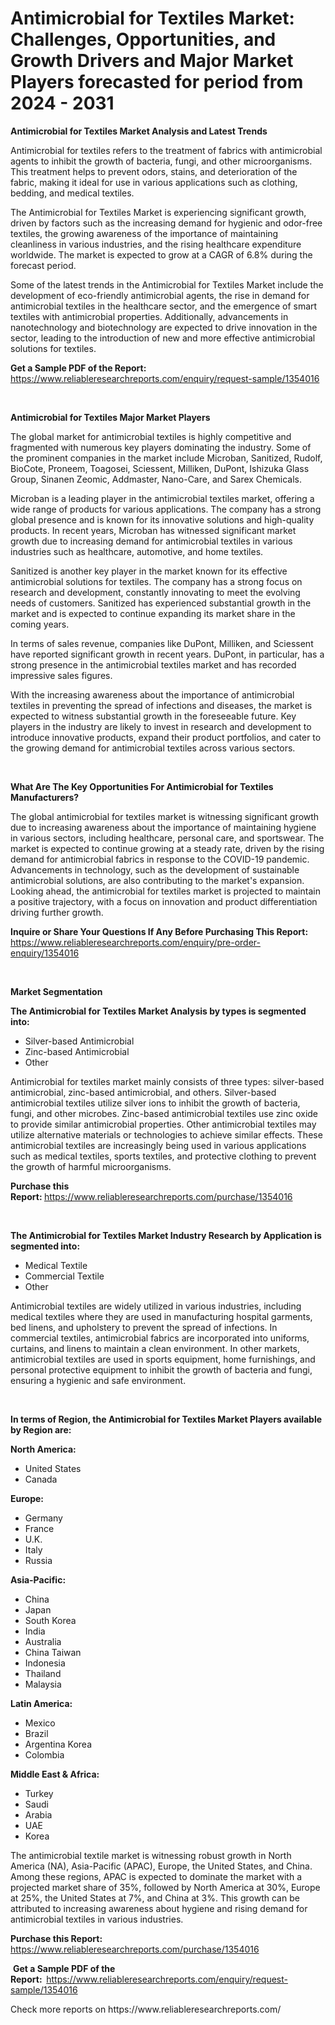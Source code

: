 <p><h1>Antimicrobial for Textiles Market: Challenges, Opportunities, and Growth Drivers and Major Market Players forecasted for period from 2024 - 2031</h1></p><p><strong>Antimicrobial for Textiles Market Analysis and Latest Trends</strong></p>
<p><p>Antimicrobial for textiles refers to the treatment of fabrics with antimicrobial agents to inhibit the growth of bacteria, fungi, and other microorganisms. This treatment helps to prevent odors, stains, and deterioration of the fabric, making it ideal for use in various applications such as clothing, bedding, and medical textiles.</p><p>The Antimicrobial for Textiles Market is experiencing significant growth, driven by factors such as the increasing demand for hygienic and odor-free textiles, the growing awareness of the importance of maintaining cleanliness in various industries, and the rising healthcare expenditure worldwide. The market is expected to grow at a CAGR of 6.8% during the forecast period.</p><p>Some of the latest trends in the Antimicrobial for Textiles Market include the development of eco-friendly antimicrobial agents, the rise in demand for antimicrobial textiles in the healthcare sector, and the emergence of smart textiles with antimicrobial properties. Additionally, advancements in nanotechnology and biotechnology are expected to drive innovation in the sector, leading to the introduction of new and more effective antimicrobial solutions for textiles.</p></p>
<p><strong>Get a Sample PDF of the Report:&nbsp;</strong> <a href="https://www.reliableresearchreports.com/enquiry/request-sample/1354016">https://www.reliableresearchreports.com/enquiry/request-sample/1354016</a></p>
<p>&nbsp;</p>
<p><strong>Antimicrobial for Textiles Major Market Players</strong></p>
<p><p>The global market for antimicrobial textiles is highly competitive and fragmented with numerous key players dominating the industry. Some of the prominent companies in the market include Microban, Sanitized, Rudolf, BioCote, Proneem, Toagosei, Sciessent, Milliken, DuPont, Ishizuka Glass Group, Sinanen Zeomic, Addmaster, Nano-Care, and Sarex Chemicals.</p><p>Microban is a leading player in the antimicrobial textiles market, offering a wide range of products for various applications. The company has a strong global presence and is known for its innovative solutions and high-quality products. In recent years, Microban has witnessed significant market growth due to increasing demand for antimicrobial textiles in various industries such as healthcare, automotive, and home textiles.</p><p>Sanitized is another key player in the market known for its effective antimicrobial solutions for textiles. The company has a strong focus on research and development, constantly innovating to meet the evolving needs of customers. Sanitized has experienced substantial growth in the market and is expected to continue expanding its market share in the coming years.</p><p>In terms of sales revenue, companies like DuPont, Milliken, and Sciessent have reported significant growth in recent years. DuPont, in particular, has a strong presence in the antimicrobial textiles market and has recorded impressive sales figures.</p><p>With the increasing awareness about the importance of antimicrobial textiles in preventing the spread of infections and diseases, the market is expected to witness substantial growth in the foreseeable future. Key players in the industry are likely to invest in research and development to introduce innovative products, expand their product portfolios, and cater to the growing demand for antimicrobial textiles across various sectors.</p></p>
<p>&nbsp;</p>
<p><strong>What Are The Key Opportunities For Antimicrobial for Textiles Manufacturers?</strong></p>
<p><p>The global antimicrobial for textiles market is witnessing significant growth due to increasing awareness about the importance of maintaining hygiene in various sectors, including healthcare, personal care, and sportswear. The market is expected to continue growing at a steady rate, driven by the rising demand for antimicrobial fabrics in response to the COVID-19 pandemic. Advancements in technology, such as the development of sustainable antimicrobial solutions, are also contributing to the market's expansion. Looking ahead, the antimicrobial for textiles market is projected to maintain a positive trajectory, with a focus on innovation and product differentiation driving further growth.</p></p>
<p><strong>Inquire or Share Your Questions If Any Before Purchasing This Report:</strong> <a href="https://www.reliableresearchreports.com/enquiry/pre-order-enquiry/1354016">https://www.reliableresearchreports.com/enquiry/pre-order-enquiry/1354016</a></p>
<p>&nbsp;</p>
<p><strong>Market Segmentation</strong></p>
<p><strong>The Antimicrobial for Textiles Market Analysis by types is segmented into:</strong></p>
<p><ul><li>Silver-based Antimicrobial</li><li>Zinc-based Antimicrobial</li><li>Other</li></ul></p>
<p><p>Antimicrobial for textiles market mainly consists of three types: silver-based antimicrobial, zinc-based antimicrobial, and others. Silver-based antimicrobial textiles utilize silver ions to inhibit the growth of bacteria, fungi, and other microbes. Zinc-based antimicrobial textiles use zinc oxide to provide similar antimicrobial properties. Other antimicrobial textiles may utilize alternative materials or technologies to achieve similar effects. These antimicrobial textiles are increasingly being used in various applications such as medical textiles, sports textiles, and protective clothing to prevent the growth of harmful microorganisms.</p></p>
<p><strong>Purchase this Report:&nbsp;</strong><a href="https://www.reliableresearchreports.com/purchase/1354016">https://www.reliableresearchreports.com/purchase/1354016</a></p>
<p>&nbsp;</p>
<p><strong>The Antimicrobial for Textiles Market Industry Research by Application is segmented into:</strong></p>
<p><ul><li>Medical Textile</li><li>Commercial Textile</li><li>Other</li></ul></p>
<p><p>Antimicrobial textiles are widely utilized in various industries, including medical textiles where they are used in manufacturing hospital garments, bed linens, and upholstery to prevent the spread of infections. In commercial textiles, antimicrobial fabrics are incorporated into uniforms, curtains, and linens to maintain a clean environment. In other markets, antimicrobial textiles are used in sports equipment, home furnishings, and personal protective equipment to inhibit the growth of bacteria and fungi, ensuring a hygienic and safe environment.</p></p>
<p>&nbsp;</p>
<p><strong>In terms of Region, the Antimicrobial for Textiles Market Players available by Region are:</strong></p>
<p>
    <p> <strong> North America: </strong>
        <ul>
            <li>United States</li>
            <li>Canada</li>
        </ul>
        </p> 
    <p> <strong> Europe: </strong>
        <ul>
            <li>Germany</li>
            <li>France</li>
            <li>U.K.</li>
            <li>Italy</li>
            <li>Russia</li>
        </ul>
        </p> 
    <p> <strong> Asia-Pacific: </strong>
        <ul>
            <li>China</li>
            <li>Japan</li>
            <li>South Korea</li>
            <li>India</li>
            <li>Australia</li>
            <li>China Taiwan</li>
            <li>Indonesia</li>
            <li>Thailand</li>
            <li>Malaysia</li>
        </ul>
        </p> 
    <p> <strong> Latin America: </strong>
        <ul>
            <li>Mexico</li>
            <li>Brazil</li>
            <li>Argentina Korea</li>
            <li>Colombia</li>
        </ul>
        </p> 
    <p> <strong> Middle East & Africa: </strong>
        <ul>
            <li>Turkey</li>
            <li>Saudi</li>
            <li>Arabia</li>
            <li>UAE</li>
            <li>Korea</li>
        </ul>
    </p>
    </p>
<p><p>The antimicrobial textile market is witnessing robust growth in North America (NA), Asia-Pacific (APAC), Europe, the United States, and China. Among these regions, APAC is expected to dominate the market with a projected market share of 35%, followed by North America at 30%, Europe at 25%, the United States at 7%, and China at 3%. This growth can be attributed to increasing awareness about hygiene and rising demand for antimicrobial textiles in various industries.</p></p>
<p><strong>Purchase this Report: </strong><a href="https://www.reliableresearchreports.com/purchase/1354016">https://www.reliableresearchreports.com/purchase/1354016</a></p>
<p>&nbsp;<strong>Get a Sample PDF of the Report:&nbsp;&nbsp;</strong><a href="https://www.reliableresearchreports.com/enquiry/request-sample/1354016">https://www.reliableresearchreports.com/enquiry/request-sample/1354016</a></p>
<p><strong></strong></p>
<p>Check more reports on https://www.reliableresearchreports.com/</p>